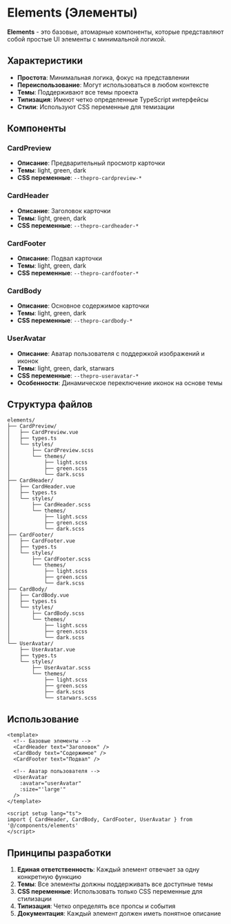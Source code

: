 # Elements (Элементы)

**Elements** - это базовые, атомарные компоненты, которые представляют собой простые UI элементы с минимальной логикой.

## Характеристики

- **Простота**: Минимальная логика, фокус на представлении
- **Переиспользование**: Могут использоваться в любом контексте
- **Темы**: Поддерживают все темы проекта
- **Типизация**: Имеют четко определенные TypeScript интерфейсы
- **Стили**: Используют CSS переменные для темизации

## Компоненты

### CardPreview
- **Описание**: Предварительный просмотр карточки
- **Темы**: light, green, dark
- **CSS переменные**: `--thepro-cardpreview-*`

### CardHeader
- **Описание**: Заголовок карточки
- **Темы**: light, green, dark
- **CSS переменные**: `--thepro-cardheader-*`

### CardFooter
- **Описание**: Подвал карточки
- **Темы**: light, green, dark
- **CSS переменные**: `--thepro-cardfooter-*`

### CardBody
- **Описание**: Основное содержимое карточки
- **Темы**: light, green, dark
- **CSS переменные**: `--thepro-cardbody-*`

### UserAvatar
- **Описание**: Аватар пользователя с поддержкой изображений и иконок
- **Темы**: light, green, dark, starwars
- **CSS переменные**: `--thepro-useravatar-*`
- **Особенности**: Динамическое переключение иконок на основе темы

## Структура файлов

```
elements/
├── CardPreview/
│   ├── CardPreview.vue
│   ├── types.ts
│   └── styles/
│       ├── CardPreview.scss
│       └── themes/
│           ├── light.scss
│           ├── green.scss
│           └── dark.scss
├── CardHeader/
│   ├── CardHeader.vue
│   ├── types.ts
│   └── styles/
│       ├── CardHeader.scss
│       └── themes/
│           ├── light.scss
│           ├── green.scss
│           └── dark.scss
├── CardFooter/
│   ├── CardFooter.vue
│   ├── types.ts
│   └── styles/
│       ├── CardFooter.scss
│       └── themes/
│           ├── light.scss
│           ├── green.scss
│           └── dark.scss
├── CardBody/
│   ├── CardBody.vue
│   ├── types.ts
│   └── styles/
│       ├── CardBody.scss
│       └── themes/
│           ├── light.scss
│           ├── green.scss
│           └── dark.scss
└── UserAvatar/
    ├── UserAvatar.vue
    ├── types.ts
    └── styles/
        ├── UserAvatar.scss
        └── themes/
            ├── light.scss
            ├── green.scss
            ├── dark.scss
            └── starwars.scss
```

## Использование

```vue
<template>
  <!-- Базовые элементы -->
  <CardHeader text="Заголовок" />
  <CardBody text="Содержимое" />
  <CardFooter text="Подвал" />
  
  <!-- Аватар пользователя -->
  <UserAvatar 
    :avatar="userAvatar" 
    :size="'large'"
  />
</template>

<script setup lang="ts">
import { CardHeader, CardBody, CardFooter, UserAvatar } from '@/components/elements'
</script>
```

## Принципы разработки

1. **Единая ответственность**: Каждый элемент отвечает за одну конкретную функцию
2. **Темы**: Все элементы должны поддерживать все доступные темы
3. **CSS переменные**: Использовать только CSS переменные для стилизации
4. **Типизация**: Четко определять все пропсы и события
5. **Документация**: Каждый элемент должен иметь понятное описание
